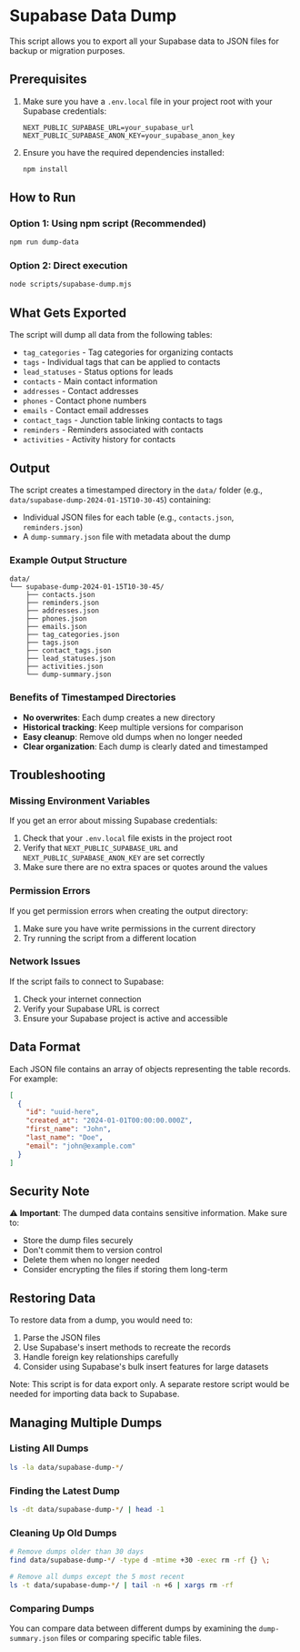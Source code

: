 # Supabase Data Dump

This script allows you to export all your Supabase data to JSON files for backup or migration purposes.

## Prerequisites

1. Make sure you have a `.env.local` file in your project root with your Supabase credentials:
   ```
   NEXT_PUBLIC_SUPABASE_URL=your_supabase_url
   NEXT_PUBLIC_SUPABASE_ANON_KEY=your_supabase_anon_key
   ```

2. Ensure you have the required dependencies installed:
   ```bash
   npm install
   ```

## How to Run

### Option 1: Using npm script (Recommended)
```bash
npm run dump-data
```

### Option 2: Direct execution
```bash
node scripts/supabase-dump.mjs
```

## What Gets Exported

The script will dump all data from the following tables:
- `tag_categories` - Tag categories for organizing contacts
- `tags` - Individual tags that can be applied to contacts
- `lead_statuses` - Status options for leads
- `contacts` - Main contact information
- `addresses` - Contact addresses
- `phones` - Contact phone numbers
- `emails` - Contact email addresses
- `contact_tags` - Junction table linking contacts to tags
- `reminders` - Reminders associated with contacts
- `activities` - Activity history for contacts

## Output

The script creates a timestamped directory in the `data/` folder (e.g., `data/supabase-dump-2024-01-15T10-30-45`) containing:
- Individual JSON files for each table (e.g., `contacts.json`, `reminders.json`)
- A `dump-summary.json` file with metadata about the dump

### Example Output Structure
```
data/
└── supabase-dump-2024-01-15T10-30-45/
    ├── contacts.json
    ├── reminders.json
    ├── addresses.json
    ├── phones.json
    ├── emails.json
    ├── tag_categories.json
    ├── tags.json
    ├── contact_tags.json
    ├── lead_statuses.json
    ├── activities.json
    └── dump-summary.json
```

### Benefits of Timestamped Directories
- **No overwrites**: Each dump creates a new directory
- **Historical tracking**: Keep multiple versions for comparison
- **Easy cleanup**: Remove old dumps when no longer needed
- **Clear organization**: Each dump is clearly dated and timestamped

## Troubleshooting

### Missing Environment Variables
If you get an error about missing Supabase credentials:
1. Check that your `.env.local` file exists in the project root
2. Verify that `NEXT_PUBLIC_SUPABASE_URL` and `NEXT_PUBLIC_SUPABASE_ANON_KEY` are set correctly
3. Make sure there are no extra spaces or quotes around the values

### Permission Errors
If you get permission errors when creating the output directory:
1. Make sure you have write permissions in the current directory
2. Try running the script from a different location

### Network Issues
If the script fails to connect to Supabase:
1. Check your internet connection
2. Verify your Supabase URL is correct
3. Ensure your Supabase project is active and accessible

## Data Format

Each JSON file contains an array of objects representing the table records. For example:

```json
[
  {
    "id": "uuid-here",
    "created_at": "2024-01-01T00:00:00.000Z",
    "first_name": "John",
    "last_name": "Doe",
    "email": "john@example.com"
  }
]
```

## Security Note

⚠️ **Important**: The dumped data contains sensitive information. Make sure to:
- Store the dump files securely
- Don't commit them to version control
- Delete them when no longer needed
- Consider encrypting the files if storing them long-term

## Restoring Data

To restore data from a dump, you would need to:
1. Parse the JSON files
2. Use Supabase's insert methods to recreate the records
3. Handle foreign key relationships carefully
4. Consider using Supabase's bulk insert features for large datasets

Note: This script is for data export only. A separate restore script would be needed for importing data back to Supabase.

## Managing Multiple Dumps

### Listing All Dumps
```bash
ls -la data/supabase-dump-*/
```

### Finding the Latest Dump
```bash
ls -dt data/supabase-dump-*/ | head -1
```

### Cleaning Up Old Dumps
```bash
# Remove dumps older than 30 days
find data/supabase-dump-*/ -type d -mtime +30 -exec rm -rf {} \;

# Remove all dumps except the 5 most recent
ls -t data/supabase-dump-*/ | tail -n +6 | xargs rm -rf
```

### Comparing Dumps
You can compare data between different dumps by examining the `dump-summary.json` files or comparing specific table files. 
